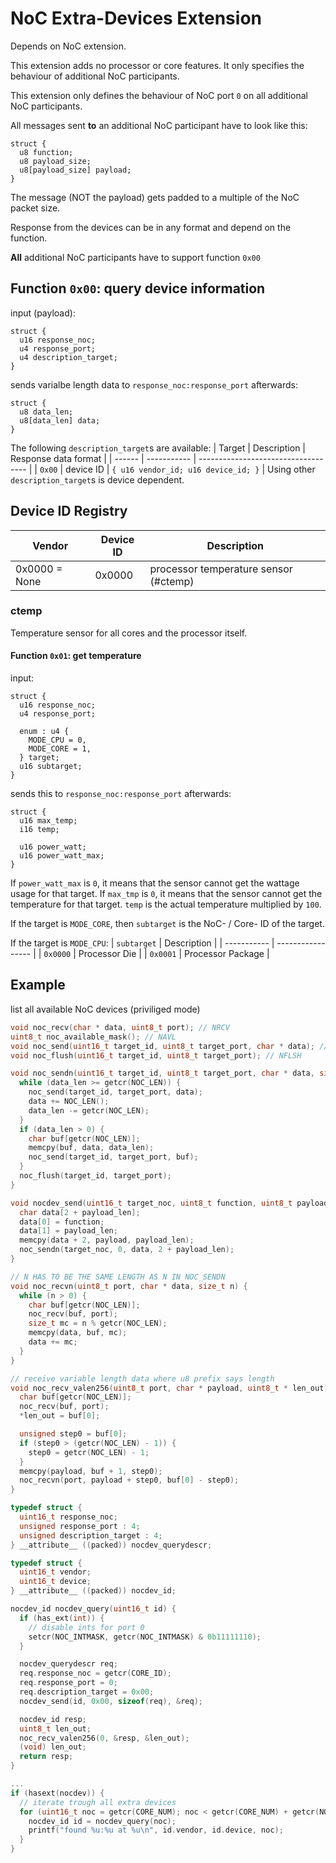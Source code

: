 # NoC Extra-Devices Extension
Depends on NoC extension.

This extension adds no processor or core features. It only specifies the behaviour of additional NoC participants.

This extension only defines the behaviour of NoC port `0` on all additional NoC participants.

All messages sent **to** an additional NoC participant have to look like this:
```
struct {
  u8 function;
  u8 payload_size;
  u8[payload_size] payload;
}
```
The message (NOT the payload) gets padded to a multiple of the NoC packet size.

Response from the devices can be in any format and depend on the function.

**All** additional NoC participants have to support function `0x00`

## Function `0x00`: query device information
input (payload):
```
struct {
  u16 response_noc;
  u4 response_port;
  u4 description_target;
}
```
sends varialbe length data to `response_noc:response_port` afterwards:
```
struct {
  u8 data_len;
  u8[data_len] data;
}
```

The following `description_target`s are available:
| Target | Description | Response data format                |
| ------ | ----------- | ----------------------------------- |
| `0x00` | device ID   | `{ u16 vendor_id; u16 device_id; }` |
Using other `description_target`s is device dependent.

## Device ID Registry
| Vendor        | Device ID | Description                           |
| ------------- | --------- | ------------------------------------- |
| 0x0000 = None | 0x0000    | processor temperature sensor (#ctemp) |

### ctemp
Temperature sensor for all cores and the processor itself.

#### Function `0x01`: get temperature
input:
```
struct {
  u16 response_noc;
  u4 response_port;

  enum : u4 {
    MODE_CPU = 0,
    MODE_CORE = 1,
  } target;
  u16 subtarget;
}
```

sends this to `response_noc:response_port` afterwards:
```
struct {
  u16 max_temp;
  i16 temp;

  u16 power_watt;
  u16 power_watt_max;
}
```
If `power_watt_max` is `0`, it means that the sensor cannot get the wattage usage for that target.
If `max_tmp` is `0`, it means that the sensor cannot get the temperature for that target.
`temp` is the actual temperature multiplied by `100`.

If the target is `MODE_CORE`, then `subtarget` is the NoC- / Core- ID of the target.

If the target is `MODE_CPU`:
| `subtarget` | Description       |
| ----------- | ----------------- |
| `0x0000`    | Processor Die     |
| `0x0001`    | Processor Package |

## Example
list all available NoC devices (priviliged mode)
```c
void noc_recv(char * data, uint8_t port); // NRCV
uint8_t noc_available_mask(); // NAVL
void noc_send(uint16_t target_id, uint8_t target_port, char * data); // NSND
void noc_flush(uint16_t target_id, uint8_t target_port); // NFLSH

void noc_sendn(uint16_t target_id, uint8_t target_port, char * data, size_t data_len) {
  while (data_len >= getcr(NOC_LEN)) {
    noc_send(target_id, target_port, data);
    data += NOC_LEN();
    data_len -= getcr(NOC_LEN);
  }
  if (data_len > 0) {
    char buf[getcr(NOC_LEN)];
    memcpy(buf, data, data_len);
    noc_send(target_id, target_port, buf);
  }
  noc_flush(target_id, target_port);
}

void nocdev_send(uint16_t target_noc, uint8_t function, uint8_t payload_len, char * payload) {
  char data[2 + payload_len];
  data[0] = function;
  data[1] = payload_len;
  memcpy(data + 2, payload, payload_len);
  noc_sendn(target_noc, 0, data, 2 + payload_len);
}

// N HAS TO BE THE SAME LENGTH AS N IN NOC_SENDN
void noc_recvn(uint8_t port, char * data, size_t n) {
  while (n > 0) {
    char buf[getcr(NOC_LEN)];
    noc_recv(buf, port);
    size_t mc = n % getcr(NOC_LEN);
    memcpy(data, buf, mc);
    data += mc;
  }
}

// receive variable length data where u8 prefix says length
void noc_recv_valen256(uint8_t port, char * payload, uint8_t * len_out) {
  char buf[getcr(NOC_LEN)];
  noc_recv(buf, port);
  *len_out = buf[0];

  unsigned step0 = buf[0];
  if (step0 > (getcr(NOC_LEN) - 1)) {
    step0 = getcr(NOC_LEN) - 1;
  }
  memcpy(payload, buf + 1, step0);
  noc_recvn(port, payload + step0, buf[0] - step0);
}

typedef struct {
  uint16_t response_noc;
  unsigned response_port : 4;
  unsigned description_target : 4;
} __attribute__ ((packed)) nocdev_querydescr;

typedef struct {
  uint16_t vendor;
  uint16_t device;
} __attribute__ ((packed)) nocdev_id;

nocdev_id nocdev_query(uint16_t id) {
  if (has_ext(int)) {
    // disable ints for port 0
    setcr(NOC_INTMASK, getcr(NOC_INTMASK) & 0b11111110);
  }

  nocdev_querydescr req;
  req.response_noc = getcr(CORE_ID);
  req.response_port = 0;
  req.description_target = 0x00;
  nocdev_send(id, 0x00, sizeof(req), &req);

  nocdev_id resp;
  uint8_t len_out;
  noc_recv_valen256(0, &resp, &len_out);
  (void) len_out;
  return resp;
}

...
if (hasext(nocdev)) {
  // iterate trough all extra devices
  for (uint16_t noc = getcr(CORE_NUM); noc < getcr(CORE_NUM) + getcr(NOC_EXTRA); noc ++) {
    nocdev_id id = nocdev_query(noc);
    printf("found %u:%u at %u\n", id.vendor, id.device, noc);
  }
}
```
